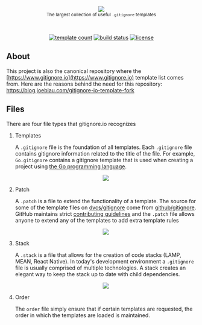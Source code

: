 <p align="center">
    <a href="https://www.gitignore.io">
        <img src="https://cdn.rawgit.com/dvcs/gitignore/master/.github/gitignore-templates.svg" />
    </a>
    <br>
    <small>The largest collection of useful <code>.gitignore</code> templates</small>
</p>
<br>
<p align="center">
    <a href="https://github.com/dvcs/gitignore/tree/master/templates"><img src="https://img.shields.io/badge/Templates-400%2B-FF5722.svg?longCache=true&style=flat-square" alt="template count"></a>
    <a href="https://travis-ci.org/dvcs/gitignore"><img src="https://img.shields.io/travis/dvcs/gitignore.svg?longCache=true&style=flat-square" alt="build status"></a>
    <a href="https://github.com/dvcs/gitignore/blob/master/LICENSE.md"><img src="https://img.shields.io/github/license/dvcs/gitignore.svg?longCache=true&style=flat-square" alt="license"></a>
</p>

## About

This project is also the canonical repository where the [https://www.gitignore.io](https://www.gitignore.io) template list comes from.  Here are the reasons behind the need for this repository: https://blog.joeblau.com/gitignore-io-template-fork

## Files

There are four file types that gitignore.io recognizes


1. Templates

	A `.gitignore` file is the foundation of all templates.  Each `.gitignore` file contains gitignore information related to the title of the file.  For example, `Go.gitignore` contains a gitignore template that is used when creating a project using [the Go programming language](https://golang.org).

	<p align="center">
		<img src="https://cdn.rawgit.com/dvcs/gitignore/master/.github/gitignore.svg" />
	</p>

2. Patch

	A `.patch` is a file to extend the functionality of a template.  The source for some of the template files on [dvcs/gitignore](https://github.com/dvcs/gitignore) come from [github/gitignore](https://github.com/github/gitignore).  GitHub maintains strict [contributing guidelines](https://github.com/github/gitignore#contributing-guidelines) and the `.patch` file allows anyone to extend any of the templates to add extra template rules

	<p align="center">
		<img src="https://cdn.rawgit.com/dvcs/gitignore/master/.github/patch.svg" />
	</p>

3. Stack

	A `.stack` is a file that allows for the creation of code stacks (LAMP, MEAN, React Native).  In today's development environment a `.gitignore` file is usually comprised of multiple technologies.  A stack creates an elegant way to keep the stack up to date with child dependencies.

	<p align="center">
		<img src="https://cdn.rawgit.com/dvcs/gitignore/master/.github/stack.svg" />
	</p>

4. Order

	The `order` file simply ensure that if certain templates are requested, the order in which the templates are loaded is maintained.
